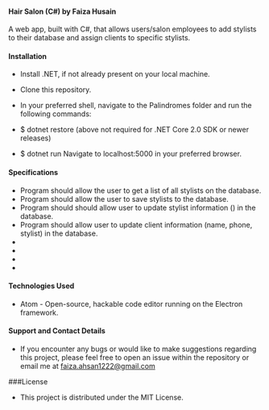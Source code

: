 #### Hair Salon (C#) by Faiza Husain

A web app, built with C#, that allows users/salon employees to add stylists to their database and assign clients to specific stylists.

#### Installation
* Install .NET, if not already present on your local machine.

* Clone this repository.

* In your preferred shell, navigate to the Palindromes folder and run the following commands:

* $ dotnet restore
(above not required for .NET Core 2.0 SDK or newer releases)

* $ dotnet run
Navigate to localhost:5000 in your preferred browser.

#### Specifications

* Program should allow the user to get a list of all stylists on the database.
* Program should allow the user to save stylists to the database.
* Program should should allow user to update stylist information () in the database.
* Program should allow user to update client information (name, phone, stylist) in the database.
*  
*
*
*


#### Technologies Used
  * Atom - Open-source, hackable code editor running on the Electron framework.

#### Support and Contact Details
  * If you encounter any bugs or would like to make suggestions regarding this project, please feel free to open an issue within the repository or email me at faiza.ahsan1222@gmail.com

###License
  * This project is distributed under the MIT License.
